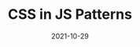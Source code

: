 ---
title: CSS in JS Patterns
date: 2021-10-29
publishedOn: Medium and Varchasvi Pandey
thumb: ./thumb.png
url: https://varchasvipandey.com/blog/achieving-peak-reusability-with-styled-components
---